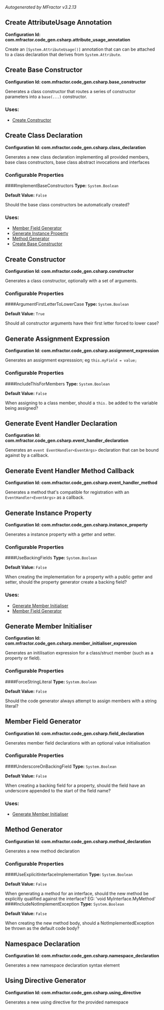 *Autogenerated by MFractor v3.2.13*
## Create AttributeUsage Annotation

**Configuration Id: com.mfractor.code_gen.csharp.attribute_usage_annotation**

Create an `[System.AttributeUsage()]` annotation that can can be attached to a class declaration that derives from `System.Attribute`.


## Create Base Constructor

**Configuration Id: com.mfractor.code_gen.csharp.base_constructor**

Generates a class constructor that routes a series of constructor parameters into a `base(...)` constructor.


### Uses:

 * [Create Constructor](/code-generation/csharp.md#create-constructor)


## Create Class Declaration

**Configuration Id: com.mfractor.code_gen.csharp.class_declaration**

Generates a new class declaration implementing all provided members, base class constructors, base class abstract invocations and interfaces


### Configurable Properties

####ImplementBaseConstructors
**Type:** `System.Boolean`

**Default Value:** `False`

Should the base class constructors be automatically created?

### Uses:

 * [Member Field Generator](/code-generation/csharp.md#member-field-generator)
 * [Generate Instance Property](/code-generation/csharp.md#generate-instance-property)
 * [Method Generator](/code-generation/csharp.md#method-generator)
 * [Create Base Constructor](/code-generation/csharp.md#create-base-constructor)


## Create Constructor

**Configuration Id: com.mfractor.code_gen.csharp.constructor**

Generates a class constructor, optionally with a set of arguments.


### Configurable Properties

####ArgumentFirstLetterToLowerCase
**Type:** `System.Boolean`

**Default Value:** `True`

Should all constructor arguments have their first letter forced to lower case?

## Generate Assignment Expression

**Configuration Id: com.mfractor.code_gen.csharp.assignment_expression**

Generates an assignment expresssion; eg `this.myField = value;`


### Configurable Properties

####IncludeThisForMembers
**Type:** `System.Boolean`

**Default Value:** `False`

When assigning to a class member, should a `this.` be added to the variable being assigned?

## Generate Event Handler Declaration

**Configuration Id: com.mfractor.code_gen.csharp.event_handler_declaration**

Generates an `event EventHandler<EventArgs>` declaration that can be bound against by a callback.


## Generate Event Handler Method Callback

**Configuration Id: com.mfractor.code_gen.csharp.event_handler_method**

Generates a method that's compatible for registration with an `EventHandler<EventArgs>` as a callback.


## Generate Instance Property

**Configuration Id: com.mfractor.code_gen.csharp.instance_property**

Generates a instance property with a getter and setter.


### Configurable Properties

####UseBackingFields
**Type:** `System.Boolean`

**Default Value:** `False`

When creating the implementation for a property with a public getter and setter, should the property generator create a backing field?

### Uses:

 * [Generate Member Initialiser](/code-generation/csharp.md#generate-member-initialiser)
 * [Member Field Generator](/code-generation/csharp.md#member-field-generator)


## Generate Member Initialiser

**Configuration Id: com.mfractor.code_gen.csharp.member_initialiser_expression**

Generates an initilisation expression for a class/struct member (such as a property or field).


### Configurable Properties

####ForceStringLiteral
**Type:** `System.Boolean`

**Default Value:** `False`

Should the code generator always attempt to assign members with a string literal?

## Member Field Generator

**Configuration Id: com.mfractor.code_gen.csharp.field_declaration**

Generates member field declarations with an optional value initialisation


### Configurable Properties

####UnderscoreOnBackingField
**Type:** `System.Boolean`

**Default Value:** `False`

When creating a backing field for a property, should the field have an underscore appended to the start of the field name?

### Uses:

 * [Generate Member Initialiser](/code-generation/csharp.md#generate-member-initialiser)


## Method Generator

**Configuration Id: com.mfractor.code_gen.csharp.method_declaration**

Generates a new method declaration


### Configurable Properties

####UseExplicitInterfaceImplementation
**Type:** `System.Boolean`

**Default Value:** `False`

When generating a method for an interface, should the new method be explicitly qualified against the interface? EG: 'void MyInterface.MyMethod'
####IncludeNotImplementException
**Type:** `System.Boolean`

**Default Value:** `False`

When creating the new method body, should a NotImplementedException be thrown as the default code body?

## Namespace Declaration

**Configuration Id: com.mfractor.code_gen.csharp.namespace_declaration**

Generates a new namespace declaration syntax element


## Using Directive Generator

**Configuration Id: com.mfractor.code_gen.csharp.using_directive**

Generates a new using directive for the provided namespace


